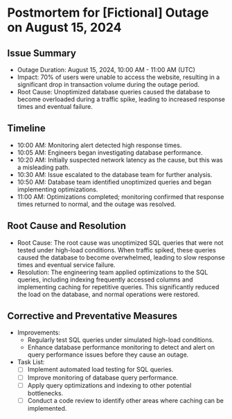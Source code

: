 # Postmortem for [Fictional] Outage on August 15, 2024

## Issue Summary
- Outage Duration: August 15, 2024, 10:00 AM - 11:00 AM (UTC)
- Impact: 70% of users were unable to access the website, resulting in a significant drop in transaction volume during the outage period.
- Root Cause: Unoptimized database queries caused the database to become overloaded during a traffic spike, leading to increased response times and eventual failure.

## Timeline
- 10:00 AM: Monitoring alert detected high response times.
- 10:05 AM: Engineers began investigating database performance.
- 10:20 AM: Initially suspected network latency as the cause, but this was a misleading path.
- 10:30 AM: Issue escalated to the database team for further analysis.
- 10:50 AM: Database team identified unoptimized queries and began implementing optimizations.
- 11:00 AM: Optimizations completed; monitoring confirmed that response times returned to normal, and the outage was resolved.

## Root Cause and Resolution
- Root Cause: The root cause was unoptimized SQL queries that were not tested under high-load conditions. When traffic spiked, these queries caused the database to become overwhelmed, leading to slow response times and eventual service failure.
- Resolution: The engineering team applied optimizations to the SQL queries, including indexing frequently accessed columns and implementing caching for repetitive queries. This significantly reduced the load on the database, and normal operations were restored.

## Corrective and Preventative Measures
- Improvements: 
  - Regularly test SQL queries under simulated high-load conditions.
  - Enhance database performance monitoring to detect and alert on query performance issues before they cause an outage.
- Task List:
  - [ ] Implement automated load testing for SQL queries.
  - [ ] Improve monitoring of database query performance.
  - [ ] Apply query optimizations and indexing to other potential bottlenecks.
  - [ ] Conduct a code review to identify other areas where caching can be implemented.
